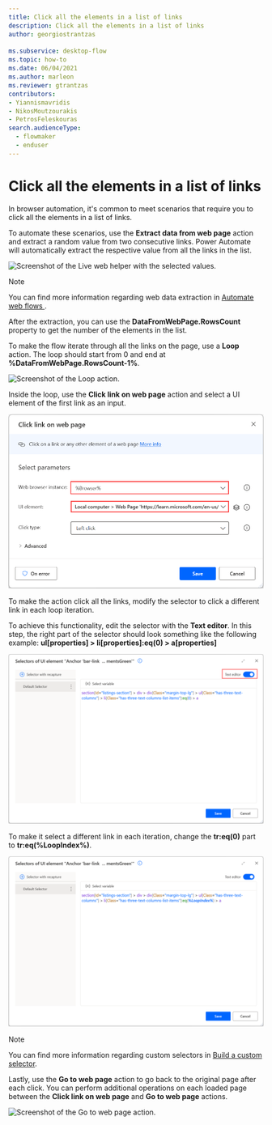 ```yaml
---
title: Click all the elements in a list of links
description: Click all the elements in a list of links
author: georgiostrantzas

ms.subservice: desktop-flow
ms.topic: how-to
ms.date: 06/04/2021
ms.author: marleon
ms.reviewer: gtrantzas
contributors:
- Yiannismavridis
- NikosMoutzourakis
- PetrosFeleskouras
search.audienceType: 
  - flowmaker
  - enduser
---
```


# Click all the elements in a list of links

In browser automation, it's common to meet scenarios that require you to click all the elements in a list of links.

To automate these scenarios, use the **Extract data from web page** action and extract a random value from two consecutive links. Power Automate will automatically extract the respective value from all the links in the list.

![Screenshot of the Live web helper with the selected values.](media/click-elements-list-links/extract-data-web-page-action.png)

> [!NOTE]
> You can find more information regarding web data extraction in [Automate web flows
](../automation-web.md).

After the extraction, you can use the **DataFromWebPage.RowsCount** property to get the number of the elements in the list.

To make the flow iterate through all the links on the page, use a **Loop** action. The loop should start from 0 and end at **%DataFromWebPage.RowsCount-1%**.

![Screenshot of the Loop action.](media/click-elements-list-links/loop-action.png)

Inside the loop, use the **Click link on web page** action and select a UI element of the first link as an input.

![Screenshot of the Click link on web page action.](media/click-elements-list-links/click-link-web-page.png)

To make the action click all the links, modify the selector to click a different link in each loop iteration. 

To achieve this functionality, edit the selector with the **Text editor**. In this step, the right part of the selector should look something like the following example:
**ul[properties] > li[properties]:eq(0) > a[properties]**

![Screenshot of the original selector in the Text editor.](media/click-elements-list-links/custom-selector-builder.png)

To make it select a different link in each iteration, change the **tr:eq(0)** part to **tr:eq(%LoopIndex%)**.

![Screenshot of the modified selector n the selector's Text editor.](media/click-elements-list-links/modified-selector.png)

> [!NOTE]
> You can find more information regarding custom selectors in [Build a custom selector](../build-custom-selectors.md).

Lastly, use the **Go to web page** action to go back to the original page after each click. You can perform additional operations on each loaded page between the **Click link on web page** and **Go to web page** actions.

![Screenshot of the Go to web page action.](media/click-elements-list-links/go-web-page-action.png)
